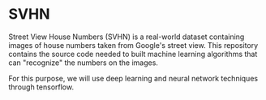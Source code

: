 # SVHN
Street View House Numbers (SVHN) is a real-world dataset containing images of house numbers taken from Google's street view.
This repository contains the source code needed to built machine learning algorithms that can "recognize" the numbers on the images.

For this purpose, we will use deep learning and neural network techniques through tensorflow.
